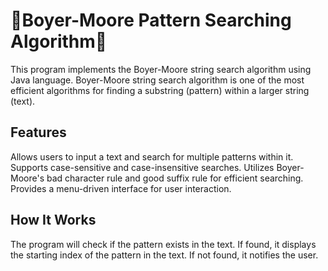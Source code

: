 # **🌟Boyer-Moore Pattern Searching Algorithm🌟**

This program implements the Boyer-Moore string search algorithm using Java language.
Boyer-Moore string search algorithm is one of the most efficient algorithms for finding a substring (pattern) within a larger string (text).

## **Features**

Allows users to input a text and search for multiple patterns within it.
Supports case-sensitive and case-insensitive searches.
Utilizes Boyer-Moore's bad character rule and good suffix rule for efficient searching.
Provides a menu-driven interface for user interaction.

## **How It Works**

The program will check if the pattern exists in the text.
If found, it displays the starting index of the pattern in the text.
If not found, it notifies the user.
